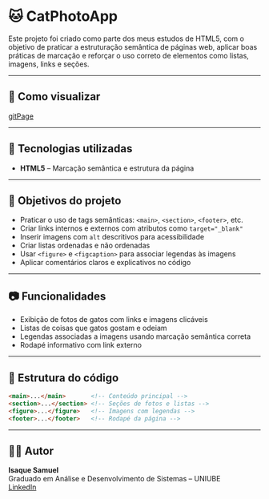 # 🐱 CatPhotoApp

Este projeto foi criado como parte dos meus estudos de HTML5, com o objetivo de praticar a estruturação semântica de páginas web, aplicar boas práticas de marcação e reforçar o uso correto de elementos como listas, imagens, links e seções.

---

## 🧪 Como visualizar
[gitPage](https://devisaque03.github.io/FreeCodeCamp-CatPhotoApp-002/)

---

## 🧠 Tecnologias utilizadas

- **HTML5** – Marcação semântica e estrutura da página

---

## 🎯 Objetivos do projeto

- Praticar o uso de tags semânticas: `<main>`, `<section>`, `<footer>`, etc.
- Criar links internos e externos com atributos como `target="_blank"`
- Inserir imagens com `alt` descritivos para acessibilidade
- Criar listas ordenadas e não ordenadas
- Usar `<figure>` e `<figcaption>` para associar legendas às imagens
- Aplicar comentários claros e explicativos no código

---

## 📷 Funcionalidades

- Exibição de fotos de gatos com links e imagens clicáveis
- Listas de coisas que gatos gostam e odeiam
- Legendas associadas a imagens usando marcação semântica correta
- Rodapé informativo com link externo

---

## 📂 Estrutura do código

```html
<main>...</main>       <!-- Conteúdo principal -->
<section>...</section> <!-- Seções de fotos e listas -->
<figure>...</figure>   <!-- Imagens com legendas -->
<footer>...</footer>   <!-- Rodapé da página -->
```

---

## 👨‍💻 Autor

**Isaque Samuel**  
Graduado em Análise e Desenvolvimento de Sistemas – UNIUBE  
[LinkedIn](www.linkedin.com/in/isaque-cardoso-dev)